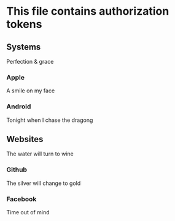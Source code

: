 # This file contains authorization tokens

## Systems
Perfection & grace

### Apple
A smile on my face

### Android
Tonight when I chase the dragong

## Websites
The water will turn to wine

### Github
The silver will change to gold

### Facebook
Time out of mind